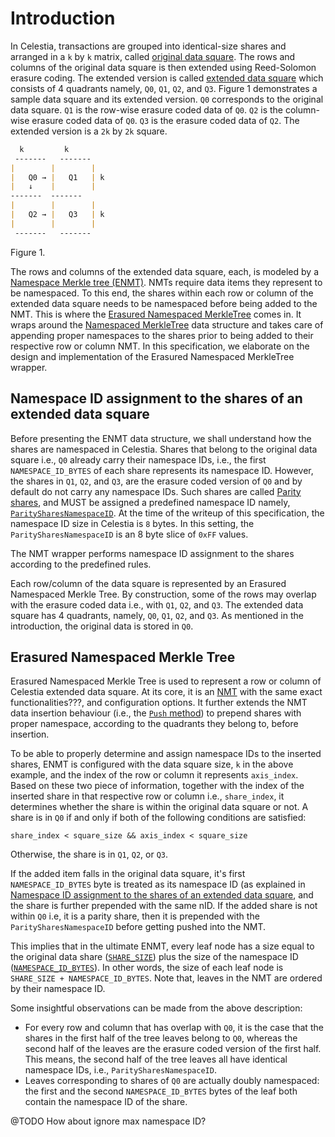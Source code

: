 # Introduction
In Celestia, transactions are grouped into identical-size shares and arranged in a `k` by `k` matrix, called [original data square](https://github.com/celestiaorg/celestia-app/blob/specs-staging/specs/src/specs/data_structures.md#arranging-available-data-into-shares).
The rows and columns of the original data square is then extended using Reed-Solomon erasure coding.
The extended version is called [extended data square]() which consists of 4 quadrants namely, `Q0`, `Q1`, `Q2`, and `Q3`.
Figure 1 demonstrates a sample data square and its extended version.
`Q0` corresponds to the original data square.
`Q1` is the row-wise erasure coded data of `Q0`.
`Q2` is the column-wise erasure coded data of `Q0`.
`Q3` is the erasure coded data of `Q2`.
The extended version is a `2k` by `2k` square.
```markdown
  k         k
 -------   -------
|        |        |
|   Q0 → |   Q1   | k
|   ↓    |        |
-------  -------
|        |        |
|   Q2 → |   Q3   | k
|        |        |
 -------   -------
```
Figure 1.


The rows and columns of the extended data square, each, is modeled by a [Namespace Merkle tree (ENMT)]().
NMTs require data items they represent to be namespaced.
To this end, the shares within each row or column of the extended data square needs to be namespaced before being added to the NMT.
This is where the [Erasured Namespaced MerkleTree]() comes in.
It wraps around the [Namespaced MerkleTree]() data structure and takes care of appending proper namespaces to the shares prior to being added to their respective row or column NMT.
In this specification, we elaborate on the design and implementation of the Erasured Namespaced MerkleTree wrapper.

## Namespace ID assignment to the shares of an extended data square
Before presenting the ENMT data structure, we shall understand how the shares are namespaced in Celestia.
Shares that belong to the original data square i.e., `Q0` already carry their namespace IDs, i.e., the first `NAMESPACE_ID_BYTES` of each share represents its namespace ID.
However, the shares in `Q1`, `Q2`, and `Q3`, are the erasure coded version of `Q0` and by default do not carry any namespace IDs.
Such shares are called [Parity shares](), and MUST be assigned a predefined namespace ID namely, [`ParitySharesNamespaceID`]().
At the time of the writeup of this specification, the namespace ID size in Celestia is `8` bytes. 
In this setting, the `ParitySharesNamespaceID` is an 8 byte slice of `0xFF` values.

The NMT wrapper performs namespace ID assignment to the shares according to the predefined rules.

Each row/column of the data square is represented by an Erasured Namespaced Merkle Tree.
By construction,  some of the rows may overlap with the erasure coded data i.e., with `Q1`, `Q2`, and `Q3`.
The extended data square has 4 quadrants, namely, `Q0`, `Q1`, `Q2`, and `Q3`.
As mentioned in the introduction, the original data is stored in `Q0`.




## Erasured Namespaced Merkle Tree
Erasured Namespaced Merkle Tree is used to represent a row or column of Celestia extended data square.
At its core, it is an [NMT]() with the same exact functionalities???, and configuration options. 
It further extends the NMT data insertion behaviour (i.e., the [`Push` method]()) to prepend shares with proper namespace, according to the quadrants they belong to, before insertion.

To be able to properly determine and assign namespace IDs  to the inserted shares, ENMT is configured with the data square size, `k` in the above example, and the index of the row or column it represents `axis_index`.
Based on these two piece of information, together with the index of the inserted share in that respective row or column i.e., `share_index`, it determines whether the share is within the original data square or not.
A share is in `Q0` if and only if both of the following conditions are satisfied:
```
share_index < square_size && axis_index < square_size
```
Otherwise, the share is in `Q1`, `Q2`, or `Q3`.

If the added item falls in the original data square, it's first `NAMESPACE_ID_BYTES` byte is treated as its namespace ID (as explained in [Namespace ID assignment to the shares of an extended data square](#namespace-id-assignment-to-the-shares-of-an-extended-data-square), and the share is further prepended with the same nID.
If the added share is not within `Q0` i.e, it is a parity share, then it is prepended with the `ParitySharesNamespaceID` before getting pushed into the NMT.

This implies that in the ultimate ENMT, every leaf node has a size equal to the original data share ([`SHARE_SIZE`](https://github.com/celestiaorg/celestia-app/blob/specs-staging/specs/src/specs/consensus.md#constants)) plus the size of the namespace ID ([`NAMESPACE_ID_BYTES`](https://github.com/celestiaorg/celestia-app/blob/specs-staging/specs/src/specs/consensus.md#constants)). 
In other words, the size of each leaf node is `SHARE_SIZE + NAMESPACE_ID_BYTES`.
Note that, leaves in the NMT are ordered by their namespace ID.

Some insightful observations can be made from the above description:
- For every row and column that has overlap with `Q0`, it is the case that the shares in the first half of the tree leaves  belong to `Q0`, whereas the second half of the leaves are the erasure coded version of the first half.
 This means, the second half of the tree leaves all have identical namespace IDs, i.e., `ParitySharesNamespaceID`.
- Leaves corresponding to shares of `Q0` are actually doubly namespaced: the first and the second `NAMESPACE_ID_BYTES` bytes of the leaf both contain the namespace ID of the share.


@TODO How about ignore max namespace ID? 
